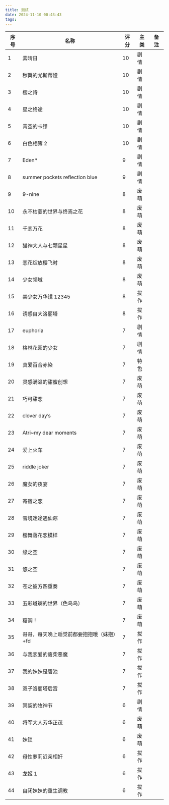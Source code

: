 ```yaml
---
title: 测试
date: 2024-11-10 00:43:43
tags:
---
```


| 序号 | 名称                                      | 评分 | 主类 | 备注 |
| ---- | ----------------------------------------- | ---- | ---- | ---- |
| 1    | 素晴日                                    | 10   | 剧情 |      |
| 2    | 秽翼的尤斯蒂娅                            | 10   | 剧情 |      |
| 3    | 樱之诗                                    | 10   | 剧情 |      |
| 4    | 星之终途                                  | 10   | 剧情 |      |
| 5    | 青空的卡缪                                | 10   | 剧情 |      |
| 6    | 白色相簿 2                                | 10   | 剧情 |      |
| 7    | Eden\*                                    | 9    | 剧情 |      |
| 8    | summer pockets reflection blue            | 9    | 剧情 |      |
| 9    | 9-nine                                    | 8    | 废萌 |      |
| 10   | 永不枯萎的世界与终焉之花                  | 8    | 废萌 |      |
| 11   | 千恋万花                                  | 8    | 废萌 |      |
| 12   | 猫神大人与七颗星星                        | 8    | 废萌 |      |
| 13   | 恋花绽放樱飞时                            | 8    | 废萌 |      |
| 14   | 少女领域                                  | 8    | 废萌 |      |
| 15   | 美少女万华镜 12345                        | 8    | 拔作 |      |
| 16   | 诱惑自大洛丽塔                            | 8    | 拔作 |      |
| 17   | euphoria                                  | 7    | 剧情 |      |
| 18   | 格林花园的少女                            | 7    | 剧情 |      |
| 19   | 真爱百合赤染                              | 7    | 特色 |      |
| 20   | 灵感满溢的甜蜜创想                        | 7    | 废萌 |      |
| 21   | 巧可甜恋                                  | 7    | 废萌 |      |
| 22   | clover day’s                              | 7    | 废萌 |      |
| 23   | Atri~my dear moments                      | 7    | 废萌 |      |
| 24   | 爱上火车                                  | 7    | 废萌 |      |
| 25   | riddle joker                              | 7    | 废萌 |      |
| 26   | 魔女的夜宴                                | 7    | 废萌 |      |
| 27   | 寄宿之恋                                  | 7    | 废萌 |      |
| 28   | 雪境迷途遇仙踪                            | 7    | 废萌 |      |
| 29   | 樱舞落花恋模样                            | 7    | 废萌 |      |
| 30   | 缘之空                                    | 7    | 废萌 |      |
| 31   | 悠之空                                    | 7    | 废萌 |      |
| 32   | 苍之彼方四重奏                            | 7    | 废萌 |      |
| 33   | 五彩斑斓的世界（色鸟鸟）                  | 7    | 废萌 |      |
| 34   | 糖调！                                    | 7    | 废萌 |      |
| 35   | 哥哥，每天晚上睡觉前都要抱抱哦（妹抱）+fd | 7    | 拔作 |      |
| 36   | 与我恋爱的废柴恶魔                        | 7    | 拔作 |      |
| 37   | 我的妹妹是碧池                            | 7    | 拔作 |      |
| 38   | 双子洛丽塔后宫                            | 7    | 拔作 |      |
| 39   | 冥契的牧神节                              | 6    | 剧情 |      |
| 40   | 将军大人芳华正茂                          | 6    | 废萌 |      |
| 41   | 妹锁                                      | 6    | 废萌 |      |
| 42   | 母性萝莉近亲相奸                          | 6    | 拔作 |      |
| 43   | 龙姬 1                                    | 6    | 拔作 |      |
| 44   | 自闭妹妹的重生调教                        | 6    | 拔作 |      |
